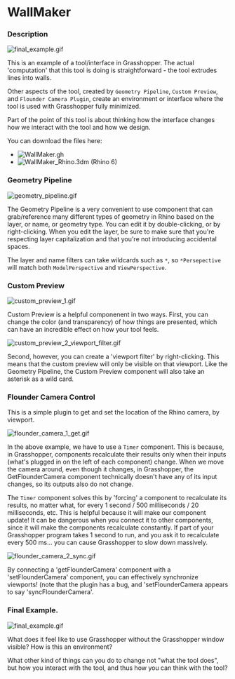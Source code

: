 # WallMaker

### Description 

![final_example.gif](https://github.com/dantaeyoung/GrasshopperArsenal/blob/master/WallMaker/gifs/final_example.gif)

This is an example of a tool/interface in Grasshopper. 
The actual 'computation' that this tool is doing is straightforward - the tool extrudes lines into walls.

Other aspects of the tool, created by `Geometry Pipeline`, `Custom Preview`, and `Flounder Camera Plugin`, create an environment or interface where the tool is used with Grasshopper fully minimized.

Part of the point of this tool is about thinking how the interface changes how we interact with the tool and how we design. 

You can download the files here:
- ![WallMaker.gh](WallMaker.gh)
- ![WallMaker_Rhino.3dm](WallMaker_Rhino.3dm) (Rhino 6)


### Geometry Pipeline

![geometry_pipeline.gif](https://github.com/dantaeyoung/GrasshopperArsenal/blob/master/WallMaker/gifs/geometry_pipeline.gif)

The Geometry Pipeline is a very convenient to use component that can grab/reference many different types of geometry in Rhino based on the layer, or name, or geometry type. You can edit it by double-clicking, or by right-clicking. When you edit the layer, be sure to make sure that you're respecting layer capitalization and that you're not introducing accidental spaces.

The layer and name filters can take wildcards such as `*`, so `*Persepective` will match both `ModelPerspective` and `ViewPerspective`.

### Custom Preview

![custom_preview_1.gif](https://github.com/dantaeyoung/GrasshopperArsenal/blob/master/WallMaker/gifs/custom_preview_1.gif)

Custom Preview is a helpful componenent in two ways. First, you can change the color (and transparency) of how things are presented, which can have an incredible effect on how your tool feels. 

![custom_preview_2_viewport_filter.gif](https://github.com/dantaeyoung/GrasshopperArsenal/blob/master/WallMaker/gifs/custom_preview_2_viewport_filter.gif)

Second, however, you can create a 'viewport filter' by right-clicking. This means that the custom preview will only be visible on that viewport. Like the Geometry Pipeline, the Custom Preview component will also take an asterisk as a wild card.

### Flounder Camera Control

This is a simple plugin to get and set the location of the Rhino camera, by viewport. 

![flounder_camera_1_get.gif](https://github.com/dantaeyoung/GrasshopperArsenal/blob/master/WallMaker/gifs/flounder_camera_1_get.gif)

In the above example, we have to use a `Timer` component. This is because, in Grasshopper, components recalculate their results only when their inputs (what's plugged in on the left of each component) change. When we move the camera around, even though it changes, in Grasshopper, the GetFlounderCamera component technically doesn't have any of its input changes, so its outputs also do not change.

The `Timer` component solves this by 'forcing' a component to recalculate its results, no matter what, for every 1 second / 500 milliseconds / 20 milliseconds, etc. This is helpful because it will make our component update! It can be dangerous when you connect it to other components, since it will make the components recalculate constantly. If part of your Grasshopper program takes 1 second to run, and you ask it to recalculate every 500 ms... you can cause Grasshopper to slow down massively. 

![flounder_camera_2_sync.gif](https://github.com/dantaeyoung/GrasshopperArsenal/blob/master/WallMaker/gifs/flounder_camera_2_sync.gif)

By connecting a 'getFlounderCamera' component with a 'setFlounderCamera' component, you can effectively synchronize viewports! (note that the plugin has a bug, and 'setFlounderCamera appears to say 'syncFlounderCamera'.

### Final Example.

![final_example.gif](https://github.com/dantaeyoung/GrasshopperArsenal/blob/master/WallMaker/gifs/final_example.gif)

What does it feel like to use Grasshopper without the Grasshopper window visible? How is this an environment? 

What other kind of things can you do to change not "what the tool does", but how you interact with the tool, and thus how you can think with the tool?
